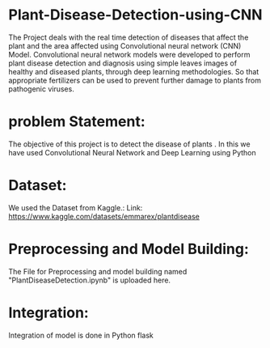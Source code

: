 # Plant-Disease-Detection-using-CNN
 The Project deals with the real time detection of diseases that affect the plant and the area affected using Convolutional neural network (CNN) Model. Convolutional neural network models were developed to perform plant disease detection and diagnosis using simple leaves images of healthy and diseased plants, through deep learning methodologies. So that appropriate fertilizers can be used to prevent further damage to plants from pathogenic viruses.

# problem Statement:
The objective of this project is to detect the disease of plants . In this we have used Convolutional Neural Network and Deep Learning using Python

# Dataset:
We used the Dataset from Kaggle.: Link: https://www.kaggle.com/datasets/emmarex/plantdisease

# Preprocessing and Model Building:
The File for Preprocessing and model building named "PlantDiseaseDetection.ipynb" is uploaded here.

# Integration:
Integration of model is done in Python flask

